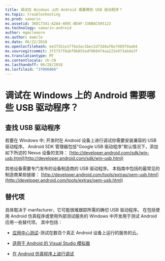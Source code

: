 ```yaml
---
title: 调试在 Windows 上的 Android 需要哪些 USB 驱动程序？
ms.topic: troubleshooting
ms.prod: xamarin
ms.assetid: 36EC7341-A2A4-409C-BD4F-330BAC505123
ms.technology: xamarin-android
author: mgmclemore
ms.author: mamcle
ms.date: 06/22/2018
ms.openlocfilehash: ee3f2b1e1ff6a3ac1bec2d73d4af6e740979aa04
ms.sourcegitcommit: 3f2737f8abf9b855edf060474aa222e973abda3f
ms.translationtype: MT
ms.contentlocale: zh-CN
ms.lasthandoff: 06/28/2018
ms.locfileid: "37066866"
---
```

# <a name="what-usb-drivers-do-i-need-to-debug-android-on-windows"></a>调试在 Windows 上的 Android 需要哪些 USB 驱动程序？

## <a name="finding-usb-drivers"></a>查找 USB 驱动程序

若要在 Windows 中; 开发时在 Android 设备上进行调试你需要安装兼容的 USB 驱动程序。 Android SDK 管理器包括"Google USB 驱动程序"默认情况下，添加如下所述的 Nexus 设备的支持： [http://developer.android.com/sdk/win-usb.html](http://developer.android.com/sdk/win-usb.html)

其他设备需要专门发布的设备制造商的 USB 驱动程序。 本指南中包括的最常见的制造商某些链接： [http://developer.android.com/tools/extras/oem-usb.html](http://developer.android.com/tools/extras/oem-usb.html)

## <a name="alternatives"></a>替代项

具体取决于 manfacturer，它可能很难跟踪所需的确切 USB 驱动程序。 在包括使用 Android 仿真程序或使用外部测试服务的 Windows 中开发用于测试 Android 应用一些替代项。 其中包括：

- [应用中心测试](https://docs.microsoft.com/appcenter/test-cloud/)-测试在数百个真正 Android 设备上运行的服务的云。

- [适用于 Android 的 Visual Studio 模拟器](https://visualstudio.microsoft.com/vs/msft-android-emulator/)

- [在 Android 仿真程序上进行调试](~/android/deploy-test/debugging/debug-on-emulator.md)

